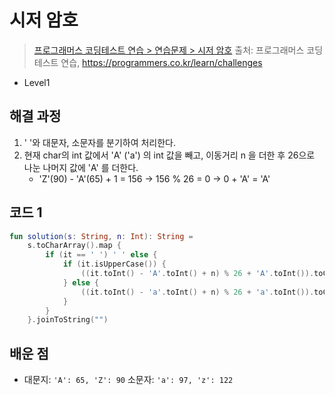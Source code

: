 # 시저 암호

> [프로그래머스 코딩테스트 연습 > 연습문제 > 시저 암호](https://programmers.co.kr/learn/courses/30/lessons/12926)
> 출처: 프로그래머스 코딩 테스트 연습, https://programmers.co.kr/learn/challenges

- Level1

## 해결 과정

1. ' '와 대문자, 소문자를 분기하여 처리한다.
2. 현재 char의 int 값에서 'A' ('a') 의 int 값을 빼고, 이동거리 n 을 더한 후 26으로 나눈 나머지 값에 'A' 를 더한다.
   - 'Z'(90) - 'A'(65) + 1 = 156 -> 156 % 26 = 0 -> 0 + 'A' = 'A'

## 코드 1

```kotlin
fun solution(s: String, n: Int): String =
    s.toCharArray().map {
        if (it == ' ') ' ' else {
            if (it.isUpperCase()) {
                ((it.toInt() - 'A'.toInt() + n) % 26 + 'A'.toInt()).toChar()
            } else {
                ((it.toInt() - 'a'.toInt() + n) % 26 + 'a'.toInt()).toChar()
            }
        }
    }.joinToString("")
```

## 배운 점

- 대문지: `'A': 65, 'Z': 90` 소문자: `'a': 97, 'z': 122`
